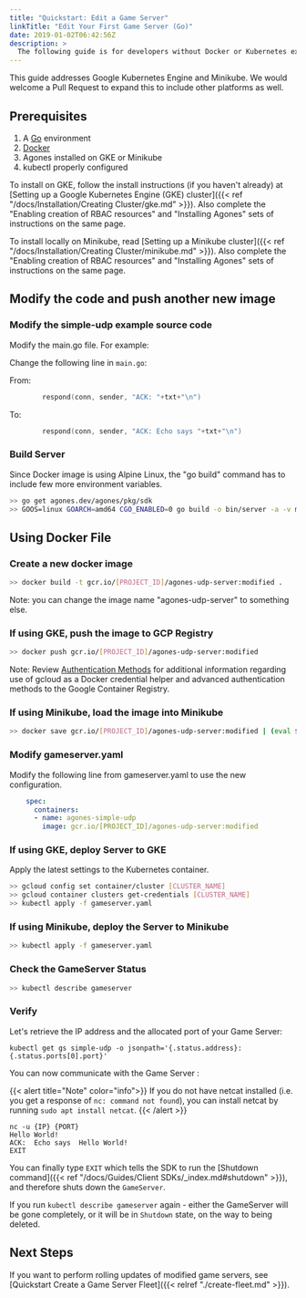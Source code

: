 ```yaml
---
title: "Quickstart: Edit a Game Server"
linkTitle: "Edit Your First Game Server (Go)"
date: 2019-01-02T06:42:56Z
description: >
  The following guide is for developers without Docker or Kubernetes experience, that want to use the simple-udp example as a starting point for a custom game server. 
---
```


This guide addresses Google Kubernetes Engine and Minikube.  We would welcome a Pull Request to expand this to include other platforms as well.

## Prerequisites

1. A [Go](https://golang.org/dl/) environment
2. [Docker](https://www.docker.com/get-started/)
3. Agones installed on GKE or Minikube
4. kubectl properly configured

To install on GKE, follow the install instructions (if you haven't already) at
[Setting up a Google Kubernetes Engine (GKE) cluster]({{< ref "/docs/Installation/Creating Cluster/gke.md" >}}).
Also complete the "Enabling creation of RBAC resources" and "Installing Agones" sets of instructions on the same page.

To install locally on Minikube, read [Setting up a Minikube cluster]({{< ref "/docs/Installation/Creating Cluster/minikube.md" >}}).
Also complete the "Enabling creation of RBAC resources" and "Installing Agones" sets of instructions on the same page. 

## Modify the code and push another new image

### Modify the simple-udp example source code
Modify the main.go file. For example:

Change the following line in `main.go`:

From:
```go
		respond(conn, sender, "ACK: "+txt+"\n")
```

To:
```go
		respond(conn, sender, "ACK: Echo says "+txt+"\n")
```

### Build Server
Since Docker image is using Alpine Linux, the "go build" command has to include few more environment variables.

```bash
>> go get agones.dev/agones/pkg/sdk
>> GOOS=linux GOARCH=amd64 CGO_ENABLED=0 go build -o bin/server -a -v main.go
```

## Using Docker File

### Create a new docker image
```bash
>> docker build -t gcr.io/[PROJECT_ID]/agones-udp-server:modified .
```

Note: you can change the image name "agones-udp-server" to something else.

### If using GKE, push the image to GCP Registry
```bash
>> docker push gcr.io/[PROJECT_ID]/agones-udp-server:modified
```

Note: Review [Authentication Methods](https://cloud.google.com/container-registry/docs/advanced-authentication)
for additional information regarding use of gcloud as a Docker credential helper
and advanced authentication methods to the Google Container Registry.

### If using Minikube, load the image into Minikube
```bash
>> docker save gcr.io/[PROJECT_ID]/agones-udp-server:modified | (eval $(minikube docker-env) && docker load)
```

### Modify gameserver.yaml
Modify the following line from gameserver.yaml to use the new configuration.

```yaml
    spec:
      containers:
      - name: agones-simple-udp
        image: gcr.io/[PROJECT_ID]/agones-udp-server:modified
```

### If using GKE, deploy Server to GKE
Apply the latest settings to the Kubernetes container.

```bash
>> gcloud config set container/cluster [CLUSTER_NAME]
>> gcloud container clusters get-credentials [CLUSTER_NAME]
>> kubectl apply -f gameserver.yaml
```

### If using Minikube, deploy the Server to Minikube
```bash
>> kubectl apply -f gameserver.yaml
```

### Check the GameServer Status
```bash
>> kubectl describe gameserver
```

### Verify
Let's retrieve the IP address and the allocated port of your Game Server:

```
kubectl get gs simple-udp -o jsonpath='{.status.address}:{.status.ports[0].port}'
```

You can now communicate with the Game Server :

{{< alert title="Note" color="info">}}
If you do not have netcat installed
  (i.e. you get a response of `nc: command not found`),
  you can install netcat by running `sudo apt install netcat`.
{{< /alert >}}

```
nc -u {IP} {PORT}
Hello World!
ACK:  Echo says  Hello World!
EXIT
```

You can finally type `EXIT` which tells the SDK to run the [Shutdown command]({{< ref "/docs/Guides/Client SDKs/_index.md#shutdown" >}}), and therefore shuts down the `GameServer`.  

If you run `kubectl describe gameserver` again - either the GameServer will be gone completely, or it will be in `Shutdown` state, on the way to being deleted.

## Next Steps

If you want to perform rolling updates of modified game servers, see [Quickstart Create a Game Server Fleet]({{< relref "./create-fleet.md" >}}).
